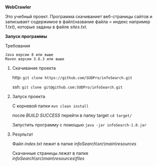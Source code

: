 **WebCrawler**

Это учебный проект. Программа скачиваниет веб-страницы сайтов и записывает содержимое в файл(название файла = индекс например _1.txt_),  которые
заданы в файле _sites.txt_. 

**Запуск программы**

Требования
   
    Java версии 8 или выше
    Maven версии 3.6.3 или выше
    
1. Скачивание проекта 

    http: `git clone https://github.com/SUDPro/infoSearch.git`

    ssh: `git clone git@github.com:SUDPro/infoSearch.git`

2. Запуск проекта

    С корневой папки `mvn clean install` 
    
    после _BUILD SUCCESS_ перейти в папку target `cd target/`
    
    Запустить программу с помощью `java -jar infoSearch-1.0.jar`
    
3. Результат
    
    Файл _index.txt_ лежит в папке _infoSearch\src\main\resources_
    
    Скачанные страницы лежат в папке _infoSearch\src\main\resources\files_